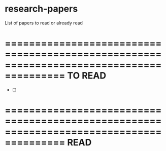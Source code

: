 # research-papers
List of papers to read or already read

========================================================================================
TO READ
========================================================================================
- [ ] 



========================================================================================
READ
========================================================================================

